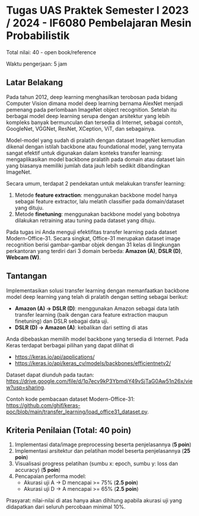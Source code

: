# Tugas UAS Praktek Semester I 2023 / 2024 - IF6080 Pembelajaran Mesin Probabilistik
Total nilai: 40 - open book/reference

Waktu pengerjaan: 5 jam

## Latar Belakang
Pada tahun 2012, deep learning menghasilkan terobosan pada bidang Computer Vision dimana model deep learning bernama AlexNet menjadi pemenang pada perlombaan ImageNet object recognition. Setelah itu berbagai model deep learning serupa dengan arsitektur yang lebih kompleks banyak bermunculan dan tersedia di Internet, sebagai contoh, GoogleNet, VGGNet, ResNet, XCeption, ViT, dan sebagainya.

Model-model yang sudah di pralatih dengan dataset ImageNet kemudian dikenal dengan istilah backbone atau foundational model, yang ternyata sangat efektif untuk digunakan dalam konteks transfer learning: mengaplikasikan model backbone pralatih pada domain atau dataset lain yang biasanya memiliki jumlah data jauh lebih sedikit dibandingkan ImageNet.

Secara umum, terdapat 2 pendekatan untuk melakukan transfer learning:
1.	Metode **feature extraction**: menggunakan backbone model hanya sebagai feature extractor, lalu melatih classifier pada domain/dataset yang dituju.
2.	Metode **finetuning**: menggunakan backbone model yang bobotnya dilakukan retraining atau tuning pada dataset yang dituju. 

Pada tugas ini Anda menguji efektifitas transfer learning pada dataset Modern-Office-31. Secara singkat, Office-31 merupakan dataset image recognition berisi gambar-gambar objek dengan 31 kelas di lingkungan perkantoran yang terdiri dari 3 domain berbeda: **Amazon (A)**, **DSLR (D)**, **Webcam (W)**.

## Tantangan
Implementasikan solusi transfer learning dengan memanfaatkan backbone model deep learning yang telah di pralatih dengan setting sebagai berikut: 
- **Amazon (A) -> DSLR (D)**: menggunakan Amazon sebagai data latih transfer learning (baik dengan cara feature extraction maupun finetuning) dan DSLR sebagai data uji. 
- **DSLR (D) -> Amazon (A)**: kebalikan dari setting di atas

Anda dibebaskan memilih model backbone yang tersedia di Internet. Pada Keras terdapat berbagai pilihan yang dapat dilihat di
- https://keras.io/api/applications/
- https://keras.io/api/keras_cv/models/backbones/efficientnetv2/ 

Dataset dapat diunduh pada tautan: https://drive.google.com/file/d/1p7ecv9kP3YbmdiY49vSjTaG0Aw51n26x/view?usp=sharing.

Contoh kode pembacaan dataset Modern-Office-31: https://github.com/ghif/keras-poc/blob/main/transfer_learning/load_office31_dataset.py.

## Kriteria Penilaian (Total: 40 poin)
1.	Implementasi data/image preprocessing beserta penjelasannya (**5 poin**)
2.	Implementasi arsitektur dan pelatihan model beserta penjelasannya (**25 poin**)
3.	Visualisasi progress pelatihan (sumbu x: epoch, sumbu y: loss dan accuracy) (**5 poin**)
4.	Pencapaian performa model:
    - Akurasi uji A -> D mencapai >= 75% (**2.5 poin**)
    - Akurasi uji D -> A mencapai >= 65% (**2.5 poin**)

Prasyarat: nilai-nilai di atas hanya akan dihitung apabila akurasi uji yang didapatkan dari seluruh percobaan minimal 10%.